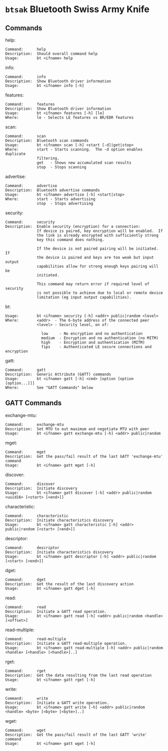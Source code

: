 # `btsak` Bluetooth Swiss Army Knife

## Commands

help:

    Command:      help
    Description:  Should overall command help
    Usage:        bt <ifname> help

info:

    Command:      info
    Description:  Show Bluetooth driver information
    Usage:        bt <ifname> info [-h]

features:

    Command:      features
    Description:  Show Bluetooth driver information
    Usage:        bt <ifname> features [-h] [le]
    Where:        le - Selects LE features vs BR/EDR features

scan:

    Command:      scan
    Description:  Bluetooth scan commands
    Usage:        bt <ifname> scan [-h] <start [-d]|get|stop>
    Where:        start - Starts scanning.  The -d option enables duplicate
                  filtering.
                  get   - Shows new accumulated scan results
                  stop  - Stops scanning

advertise:

    Command:      advertise
    Description:  Bluetooth advertise commands
    Usage:        bt <ifname> advertise [-h] <start|stop>
    Where:        start - Starts advertising
                  stop  - Stops advertising

security:

    Command:      security
    Description:  Enable security (encryption) for a connection:
                  If device is paired, key encryption will be enabled.  If
                  the link is already encrypted with sufficiently strong
                  key this command does nothing.
    
                  If the device is not paired pairing will be initiated. If
                  the device is paired and keys are too weak but input output
                  capabilities allow for strong enough keys pairing will be
                  initiated.
    
                  This command may return error if required level of security
                  is not possible to achieve due to local or remote device
                  limitation (eg input output capabilities).

bt:

    Usage:        bt <ifname> security [-h] <addr> public|random <level>
    Where:        <addr>  - The 6-byte address of the connected peer
                  <level> - Security level, on of:
    
                    low     - No encryption and no authentication
                    medium  - Encryption and no authentication (no MITM)
                    high    - Encryption and authentication (MITM)
                    fips    - Authenticated LE secure connections and encryption

gatt:

    Command:      gatt
    Description:  Generic Attribute (GATT) commands
    Usage:        bt <ifname> gatt [-h] <cmd> [option [option [option...]]]
    Where:        See "GATT Commands" below

## GATT Commands

exchange-mtu:

    Command:      exchange-mtu
    Description:  Set MTU to out maximum and negotiate MTU with peer
    Usage:        bt <ifname> gatt exchange-mtu [-h] <addr> public|random

mget:

    Command:      mget
    Description:  Get the pass/fail result of the last GATT 'exchange-mtu' command
    Usage:        bt <ifname> gatt mget [-h]

discover:

    Command:      discover
    Description:  Initiate discovery
    Usage:        bt <ifname> gatt discover [-h] <addr> public|random <uuid16> [<start> [<end>]]

characteristic:

    Command:      characteristic
    Description:  Initiate characteristics discovery
    Usage:        bt <ifname> gatt characteristic [-h] <addr> public|random [<start> [<end>]]

descriptor:

    Command:      descriptor
    Description:  Initiate characteristics discovery
    Usage:        bt <ifname> gatt descriptor [-h] <addr> public|random [<start> [<end>]]

dget:

    Command:      dget
    Description:  Get the result of the last discovery action
    Usage:        bt <ifname> gatt dget [-h]

read:

    Command:      read
    Description:  Initiate a GATT read operation.
    Usage:        bt <ifname> gatt read [-h] <addr> public|random <handle> [<offset>]

read-multiple:

    Command:      read-multiple
    Description:  Initiate a GATT read-multiple operation.
    Usage:        bt <ifname> gatt read-multiple [-h] <addr> public|random <handle> [<handle> [<handle>]..]

rget:

    Command:      rget
    Description:  Get the data resulting from the last read operation
    Usage:        bt <ifname> gatt rget [-h]

write:

    Command:      write
    Description:  Initiate a GATT write operation.
    Usage:        bt <ifname> gatt write [-h] <addr> public|random <handle> <byte> [<byte> [<byte>]..]

wget:

    Command:      wget
    Description:  Get the pass/fail result of the last GATT 'write' command
    Usage:        bt <ifname> gatt wget [-h]
